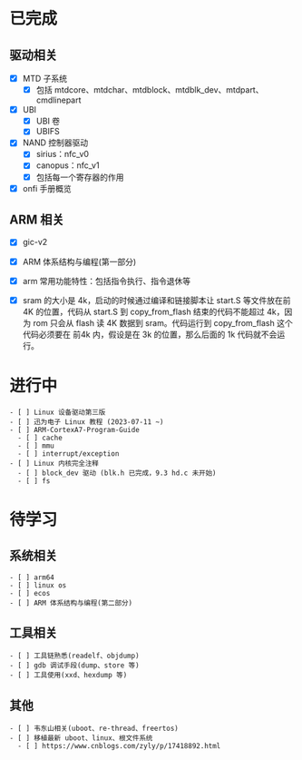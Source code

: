 
# 已完成

## 驱动相关
- [x] MTD 子系统
  - [x] 包括 mtdcore、mtdchar、mtdblock、mtdblk_dev、mtdpart、cmdlinepart
- [x] UBI
  - [x] UBI 卷
  - [x] UBIFS
- [x] NAND 控制器驱动
  - [x] sirius：nfc_v0
  - [x] canopus：nfc_v1
  - [x] 包括每一个寄存器的作用
- [x] onfi 手册概览

## ARM 相关
- [x] gic-v2
- [x] ARM 体系结构与编程(第一部分)
- [x] arm 常用功能特性：包括指令执行、指令退休等

- [x] sram 的大小是 4k，启动的时候通过编译和链接脚本让 start.S 等文件放在前 4K 的位置，代码从 start.S 到 copy_from_flash 结束的代码不能超过 4k，因为 rom 只会从 flash 读 4K 数据到 sram。代码运行到 copy_from_flash 这个代码必须要在 前4k 内，假设是在 3k 的位置，那么后面的 1k 代码就不会运行。

# 进行中
```
- [ ] Linux 设备驱动第三版
- [ ] 迅为电子 Linux 教程 (2023-07-11 ~)
- [ ] ARM-CortexA7-Program-Guide
  - [ ] cache
  - [ ] mmu
  - [ ] interrupt/exception
- [ ] Linux 内核完全注释
  - [ ] block_dev 驱动 (blk.h 已完成，9.3 hd.c 未开始)
  - [ ] fs
```


# 待学习
## 系统相关
```
- [ ] arm64
- [ ] linux os
- [ ] ecos
- [ ] ARM 体系结构与编程(第二部分)
```


## 工具相关
```
- [ ] 工具链熟悉(readelf、objdump)
- [ ] gdb 调试手段(dump、store 等)
- [ ] 工具使用(xxd、hexdump 等)
```

## 其他
```
- [ ] 韦东山相关(uboot、re-thread、freertos)
- [ ] 移植最新 uboot、linux、根文件系统
  - [ ] https://www.cnblogs.com/zyly/p/17418892.html
```


